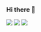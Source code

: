 ### Hi there 👋

<!--
**sproutedpotato/sproutedpotato** is a ✨ _special_ ✨ repository because its `README.md` (this file) appears on your GitHub profile.

Here are some ideas to get you started:

- 🔭 I’m currently working on ...
- 🌱 I’m currently learning ...
- 👯 I’m looking to collaborate on ...
- 🤔 I’m looking for help with ...
- 💬 Ask me about ...
- 📫 How to reach me: ...
- 😄 Pronouns: ...
- ⚡ Fun fact: ...
-->

<img src="https://img.shields.io/badge/GitHub-000?style=flat&logo=github&logoColor=fff"/></a>
<img src="https://img.shields.io/badge/C-000?style=flat&logo=c&logoColor=fff"/></a>
<img src="https://img.shields.io/badge/Blog-000?style=flat&logo=naver&logoColor=fff"/></a>

